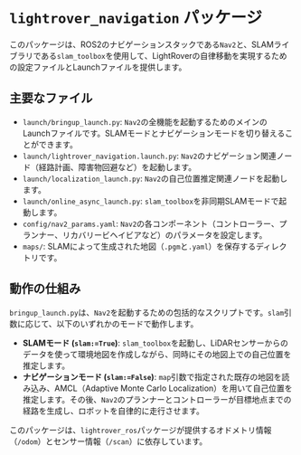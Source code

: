 # `lightrover_navigation` パッケージ

このパッケージは、ROS2のナビゲーションスタックである`Nav2`と、SLAMライブラリである`slam_toolbox`を使用して、LightRoverの自律移動を実現するための設定ファイルとLaunchファイルを提供します。

## 主要なファイル

-   `launch/bringup_launch.py`: `Nav2`の全機能を起動するためのメインのLaunchファイルです。SLAMモードとナビゲーションモードを切り替えることができます。
-   `launch/lightrover_navigation.launch.py`: `Nav2`のナビゲーション関連ノード（経路計画、障害物回避など）を起動します。
-   `launch/localization_launch.py`: `Nav2`の自己位置推定関連ノードを起動します。
-   `launch/online_async_launch.py`: `slam_toolbox`を非同期SLAMモードで起動します。
-   `config/nav2_params.yaml`: `Nav2`の各コンポーネント（コントローラー、プランナー、リカバリービヘイビアなど）のパラメータを設定します。
-   `maps/`: SLAMによって生成された地図（`.pgm`と`.yaml`）を保存するディレクトリです。

## 動作の仕組み

`bringup_launch.py`は、`Nav2`を起動するための包括的なスクリプトです。`slam`引数に応じて、以下のいずれかのモードで動作します。

-   **SLAMモード (`slam:=True`)**: `slam_toolbox`を起動し、LiDARセンサーからのデータを使って環境地図を作成しながら、同時にその地図上での自己位置を推定します。
-   **ナビゲーションモード (`slam:=False`)**: `map`引数で指定された既存の地図を読み込み、AMCL（Adaptive Monte Carlo Localization）を用いて自己位置を推定します。その後、`Nav2`のプランナーとコントローラーが目標地点までの経路を生成し、ロボットを自律的に走行させます。

このパッケージは、`lightrover_ros`パッケージが提供するオドメトリ情報（`/odom`）とセンサー情報（`/scan`）に依存しています。
